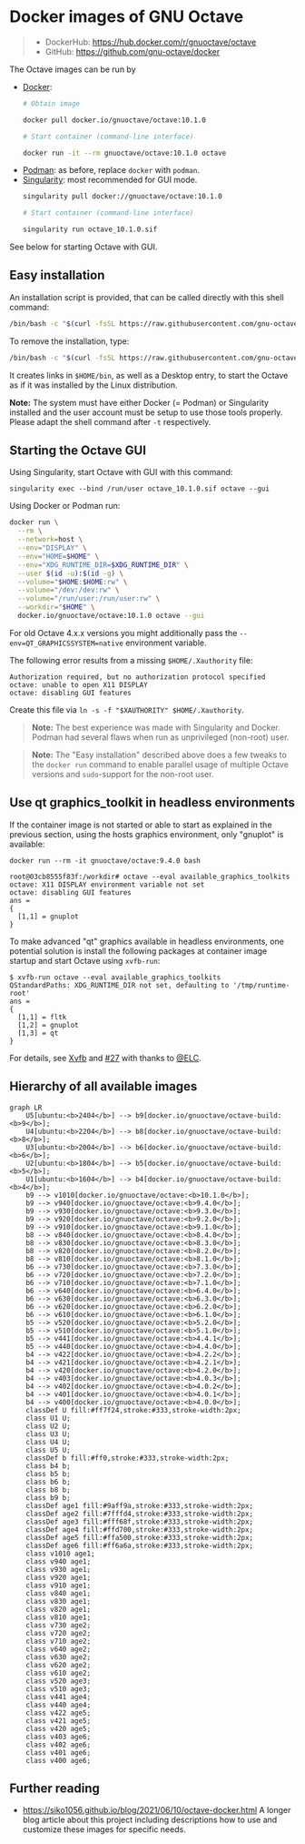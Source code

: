 # Docker images of GNU Octave

> - DockerHub: https://hub.docker.com/r/gnuoctave/octave
> - GitHub: https://github.com/gnu-octave/docker

The Octave images can be run by
- [Docker](https://www.docker.com/):
  ```sh
  # Obtain image

  docker pull docker.io/gnuoctave/octave:10.1.0

  # Start container (command-line interface)

  docker run -it --rm gnuoctave/octave:10.1.0 octave
  ```
- [Podman](https://podman.io/): as before, replace `docker` with `podman`.
- [Singularity](https://sylabs.io/singularity/): most recommended for GUI mode.
  ```sh
  singularity pull docker://gnuoctave/octave:10.1.0

  # Start container (command-line interface)

  singularity run octave_10.1.0.sif
  ```

See below for starting Octave with GUI.


## Easy installation

An installation script is provided,
that can be called directly with this shell command:
```bash
/bin/bash -c "$(curl -fsSL https://raw.githubusercontent.com/gnu-octave/docker/main/install.sh)" -t docker
```
To remove the installation, type:
```bash
/bin/bash -c "$(curl -fsSL https://raw.githubusercontent.com/gnu-octave/docker/main/install.sh)" -u -f
```
It creates links in `$HOME/bin`,
as well as a Desktop entry,
to start the Octave as if it was installed by the Linux distribution.

**Note:** The system must have either Docker (= Podman) or Singularity
installed and the user account must be setup to use those tools properly.
Please adapt the shell command after `-t` respectively.


## Starting the Octave GUI

Using Singularity, start Octave with GUI with this command:
```
singularity exec --bind /run/user octave_10.1.0.sif octave --gui
```

Using Docker or Podman run:
```sh
docker run \
  --rm \
  --network=host \
  --env="DISPLAY" \
  --env="HOME=$HOME" \
  --env="XDG_RUNTIME_DIR=$XDG_RUNTIME_DIR" \
  --user $(id -u):$(id -g) \
  --volume="$HOME:$HOME:rw" \
  --volume="/dev:/dev:rw" \
  --volume="/run/user:/run/user:rw" \
  --workdir="$HOME" \
  docker.io/gnuoctave/octave:10.1.0 octave --gui
```

For old Octave 4.x.x versions you might additionally pass the
`--env=QT_GRAPHICSSYSTEM=native` environment variable.

The following error results from a missing `$HOME/.Xauthority` file:
```
Authorization required, but no authorization protocol specified
octave: unable to open X11 DISPLAY
octave: disabling GUI features
```
Create this file via `ln -s -f "$XAUTHORITY" $HOME/.Xauthority`.

> **Note:** The best experience was made with Singularity and Docker.
> Podman had several flaws when run as unprivileged (non-root) user.

> **Note:** The "Easy installation" described above does a few tweaks
> to the `docker run` command to enable parallel usage of multiple Octave
> versions and `sudo`-support for the non-root user.


## Use qt graphics_toolkit in headless environments

If the container image is not started or able to start as explained in the previous section,
using the hosts graphics environment, only "gnuplot" is available:
```
docker run --rm -it gnuoctave/octave:9.4.0 bash

root@03cb8555f83f:/workdir# octave --eval available_graphics_toolkits
octave: X11 DISPLAY environment variable not set
octave: disabling GUI features
ans =
{
  [1,1] = gnuplot
}
```

To make advanced "qt" graphics available in headless environments,
one potential solution is install the following packages at container image startup
and start Octave using `xvfb-run`:
```
$ xvfb-run octave --eval available_graphics_toolkits
QStandardPaths: XDG_RUNTIME_DIR not set, defaulting to '/tmp/runtime-root'
ans =
{
  [1,1] = fltk
  [1,2] = gnuplot
  [1,3] = qt
}
```

For details, see [Xvfb](https://en.wikipedia.org/wiki/Xvfb)
and [#27](https://github.com/gnu-octave/docker/issues/27#issuecomment-2703629974)
with thanks to [@ELC](https://github.com/ELC).


## Hierarchy of all available images

```mermaid
graph LR
    U5[ubuntu:<b>2404</b>] --> b9[docker.io/gnuoctave/octave-build:<b>9</b>];
    U4[ubuntu:<b>2204</b>] --> b8[docker.io/gnuoctave/octave-build:<b>8</b>];
    U3[ubuntu:<b>2004</b>] --> b6[docker.io/gnuoctave/octave-build:<b>6</b>];
    U2[ubuntu:<b>1804</b>] --> b5[docker.io/gnuoctave/octave-build:<b>5</b>];
    U1[ubuntu:<b>1604</b>] --> b4[docker.io/gnuoctave/octave-build:<b>4</b>];
    b9 --> v1010[docker.io/gnuoctave/octave:<b>10.1.0</b>];
    b9 --> v940[docker.io/gnuoctave/octave:<b>9.4.0</b>];
    b9 --> v930[docker.io/gnuoctave/octave:<b>9.3.0</b>];
    b9 --> v920[docker.io/gnuoctave/octave:<b>9.2.0</b>];
    b9 --> v910[docker.io/gnuoctave/octave:<b>9.1.0</b>];
    b8 --> v840[docker.io/gnuoctave/octave:<b>8.4.0</b>];
    b8 --> v830[docker.io/gnuoctave/octave:<b>8.3.0</b>];
    b8 --> v820[docker.io/gnuoctave/octave:<b>8.2.0</b>];
    b8 --> v810[docker.io/gnuoctave/octave:<b>8.1.0</b>];
    b6 --> v730[docker.io/gnuoctave/octave:<b>7.3.0</b>];
    b6 --> v720[docker.io/gnuoctave/octave:<b>7.2.0</b>];
    b6 --> v710[docker.io/gnuoctave/octave:<b>7.1.0</b>];
    b6 --> v640[docker.io/gnuoctave/octave:<b>6.4.0</b>];
    b6 --> v630[docker.io/gnuoctave/octave:<b>6.3.0</b>];
    b6 --> v620[docker.io/gnuoctave/octave:<b>6.2.0</b>];
    b6 --> v610[docker.io/gnuoctave/octave:<b>6.1.0</b>];
    b5 --> v520[docker.io/gnuoctave/octave:<b>5.2.0</b>];
    b5 --> v510[docker.io/gnuoctave/octave:<b>5.1.0</b>];
    b5 --> v441[docker.io/gnuoctave/octave:<b>4.4.1</b>];
    b5 --> v440[docker.io/gnuoctave/octave:<b>4.4.0</b>];
    b4 --> v422[docker.io/gnuoctave/octave:<b>4.2.2</b>];
    b4 --> v421[docker.io/gnuoctave/octave:<b>4.2.1</b>];
    b4 --> v420[docker.io/gnuoctave/octave:<b>4.2.0</b>];
    b4 --> v403[docker.io/gnuoctave/octave:<b>4.0.3</b>];
    b4 --> v402[docker.io/gnuoctave/octave:<b>4.0.2</b>];
    b4 --> v401[docker.io/gnuoctave/octave:<b>4.0.1</b>];
    b4 --> v400[docker.io/gnuoctave/octave:<b>4.0.0</b>];
    classDef U fill:#ff7f24,stroke:#333,stroke-width:2px;
    class U1 U;
    class U2 U;
    class U3 U;
    class U4 U;
    class U5 U;
    classDef b fill:#ff0,stroke:#333,stroke-width:2px;
    class b4 b;
    class b5 b;
    class b6 b;
    class b8 b;
    class b9 b;
    classDef age1 fill:#9aff9a,stroke:#333,stroke-width:2px;
    classDef age2 fill:#7fffd4,stroke:#333,stroke-width:2px;
    classDef age3 fill:#fff68f,stroke:#333,stroke-width:2px;
    classDef age4 fill:#ffd700,stroke:#333,stroke-width:2px;
    classDef age5 fill:#ffa500,stroke:#333,stroke-width:2px;
    classDef age6 fill:#ff6a6a,stroke:#333,stroke-width:2px;
    class v1010 age1;
    class v940 age1;
    class v930 age1;
    class v920 age1;
    class v910 age1;
    class v840 age1;
    class v830 age1;
    class v820 age1;
    class v810 age1;
    class v730 age2;
    class v720 age2;
    class v710 age2;
    class v640 age2;
    class v630 age2;
    class v620 age2;
    class v610 age2;
    class v520 age3;
    class v510 age3;
    class v441 age4;
    class v440 age4;
    class v422 age5;
    class v421 age5;
    class v420 age5;
    class v403 age6;
    class v402 age6;
    class v401 age6;
    class v400 age6;
```


## Further reading

- <https://siko1056.github.io/blog/2021/06/10/octave-docker.html>
  A longer blog article about this project including descriptions how to use
  and customize these images for specific needs.
